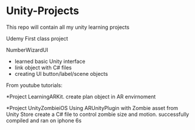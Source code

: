 # Unity-Projects

This repo will contain all my unity learning projects




Udemy First class project

NumberWizardUI
* learned basic Unity interface
* link object with C# files
* creating UI button/label/scene objects



From youtube tutorials:


*Project LearningARKit.
  create plan object in AR envirnoment 

*Project UnityZombieiOS
  Using ARUnityPlugin with Zombie asset from Unity Store
create a C# file to control zombie size and motion.
successfully compiled and ran on iphone 6s







